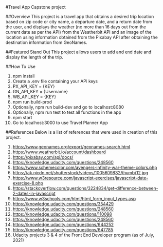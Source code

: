 #Travel App Capstone project

##Overview
This project is a travel app that obtains a desired trip location based on zip code or city name, a departure date, and a return date from the user, and displays the weather (no more than 16 days out from the current date as per the API) from the Weatherbit API and an image of the location using information obtained from the Pixabay API after obtaining the destination information from GeoNames.

##Featured Stand Out
This project allows users to add and end date and display the length of the trip.

##How To Use
1. npm install
2. Create a .env file containing your API keys
  1. PX_API_KEY = {KEY}
  2. GN_API_KEY = {Username}
  3. WB_API_KEY = {KEY}
3. npm run build-prod
  1. Optionally, npm run build-dev and go to localhost:8080
  2. Optionally, npm run test to test all functions in the app
4. npm start
5. Go to localhost:3000 to use Travel Planner App

##References
Below is a list of references that were used in creation of this project.

1. https://www.geonames.org/export/geonames-search.html
2. https://www.weatherbit.io/account/dashboard
3. https://pixabay.com/api/docs/
4. https://knowledge.udacity.com/questions/248560
5. https://www.schemecolor.com/avengers-infinity-war-theme-colors.php
6. https://ak.picdn.net/shutterstock/videos/1005609832/thumb/12.jpg
7. https://www.w3resource.com/javascript-exercises/javascript-date-exercise-8.php
8. https://stackoverflow.com/questions/3224834/get-difference-between-2-dates-in-javascript
9. https://www.w3schools.com/html/html_form_input_types.asp
10. https://knowledge.udacity.com/questions/354429
11. https://knowledge.udacity.com/questions/248560
12. https://knowledge.udacity.com/questions/110098
13. https://knowledge.udacity.com/questions/248560
14. https://knowledge.udacity.com/questions/644252
15. https://knowledge.udacity.com/questions/647785
16. Udacity projects 3 & 4 of the Front End Developer program (as of July, 2021)
